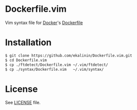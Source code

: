 Dockerfile.vim
==============

Vim syntax file for [Docker](http://docker.io/)'s [Dockerfile](http://docs.docker.io/en/latest/use/builder/)

Installation
============

````bash
$ git clone https://github.com/ekalinin/Dockerfile.vim.git
$ cd Dockerfile.vim
$ cp ./ftdetect/Dockerfile.vim ~/.vim/ftdetect/
$ cp ./syntax/Dockerfile.vim   ~/.vim/syntax/
````

License
=======

See [LICENSE](https://github.com/ekalinin/Dockerfile.vim/blob/master/LICENSE) file.
